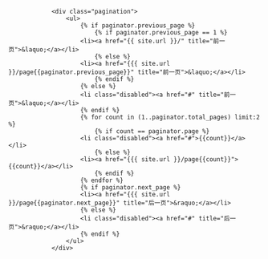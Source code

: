 <!-- pagination -->
                <div class="pagination">
                    <ul>
                        {% if paginator.previous_page %}
                            {% if paginator.previous_page == 1 %}
                        <li><a href="{{ site.url }}/" title="前一页">&laquo;</a></li>
                            {% else %}
                        <li><a href="{{{ site.url }}/page{{paginator.previous_page}}" title="前一页">&laquo;</a></li>
                            {% endif %}
                        {% else %}
                        <li class="disabled"><a href="#" title="前一页">&laquo;</a></li>
                        {% endif %}
                        {% for count in (1..paginator.total_pages) limit:2 %}
                            {% if count == paginator.page %}
                        <li class="disabled"><a href="#">{{count}}</a></li>
                            {% else %}
                        <li><a href="{{{ site.url }}/page{{count}}">{{count}}</a></li>
                            {% endif %}
                        {% endfor %}
                        {% if paginator.next_page %}
                        <li><a href="{{{ site.url }}/page{{paginator.next_page}}" title="后一页">&raquo;</a></li>
                        {% else %}
                        <li class="disabled"><a href="#" title="后一页">&raquo;</a></li>
                        {% endif %}
                    </ul>
                </div>
<!-- /pagination -->
<!-- 第{{paginator.page}}页/共{{paginator.total_pages}}页 -->